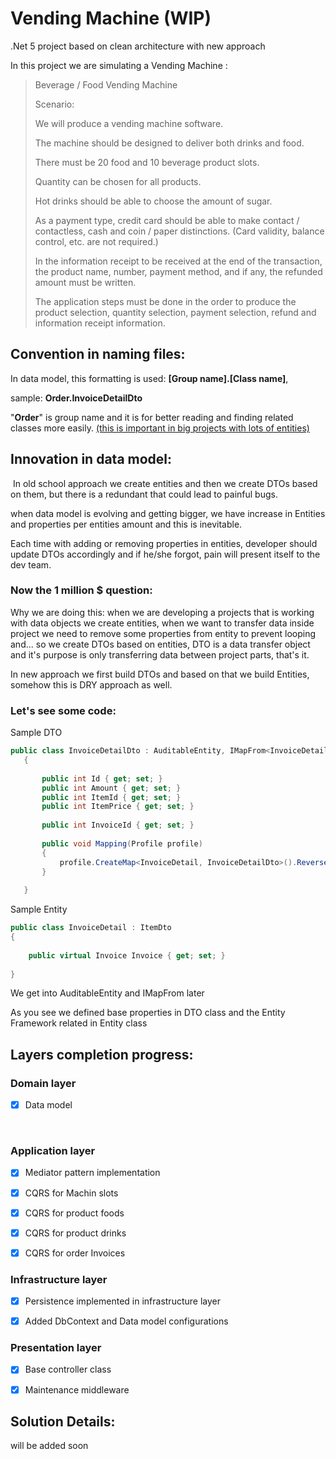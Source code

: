 # Vending Machine (WIP)
.Net 5 project based on clean architecture with new approach



In this project we are simulating a Vending Machine :

> Beverage / Food Vending Machine
>
> Scenario: 
>
> We will produce a vending machine software. 
>
> The machine should be designed to deliver both drinks and food. 
>
> There must be 20 food  and 10 beverage product slots. 
>
> Quantity can be chosen for all products. 
>
> Hot drinks should be able to choose the amount of sugar. 
>
> As a payment type, credit card should be able to make contact / contactless, cash and  coin / paper distinctions. (Card validity, balance control, etc. are not required.) 
>
> In the information receipt to be received at the end of the transaction, the product name,  number, payment method, and if any, the refunded amount must be written. 
>
> The application steps must be done in the order to produce the product selection, quantity  selection, payment selection, refund and information receipt information.



## Convention in naming files:

In data model, this formatting is used: **[Group name].[Class name]**, 

sample: **Order.InvoiceDetailDto**

"**Order**" is group name and it is for better reading and finding related classes more easily. <u>(this is important in big projects with lots of entities)</u>



## Innovation in data model:

​	In old school approach we create entities and then we create DTOs based on them, but there is a redundant that could lead to painful bugs.

when data model is evolving and getting bigger, we have increase in Entities and properties per entities amount and this is inevitable.

Each time with adding or removing properties in entities, developer should update DTOs accordingly and if he/she forgot, pain will present itself to the dev team.

### Now the 1 million $ question:

Why we are doing this: when we are developing a projects that is working with data objects we create entities, when we want to transfer data inside project we need to remove some properties from entity to prevent looping and... so we create DTOs based on entities, DTO is a data transfer object and it's purpose is only transferring data between project parts, that's it.

In new approach we first build DTOs and based on that we build Entities, somehow this is DRY approach as well.

### Let's see some code:

Sample DTO

```c#
public class InvoiceDetailDto : AuditableEntity, IMapFrom<InvoiceDetail>
   {
 
       public int Id { get; set; }
       public int Amount { get; set; }
       public int ItemId { get; set; }
       public int ItemPrice { get; set; }
 
       public int InvoiceId { get; set; }
 
       public void Mapping(Profile profile)
       {
           profile.CreateMap<InvoiceDetail, InvoiceDetailDto>().ReverseMap();
       }
 
   }
```

Sample Entity

```c#
public class InvoiceDetail : ItemDto
{
 
    public virtual Invoice Invoice { get; set; } 
 
}
```



We get into AuditableEntity and IMapFrom<InvoiceDetail> later

As you see we defined base properties in DTO class and the Entity Framework related in Entity class



## Layers completion progress:

### Domain layer

- [x] Data model

​	

### Application layer

- [x] Mediator pattern implementation
- [x] CQRS for Machin slots
- [x] CQRS for product foods
- [x] CQRS for product drinks
- [x] CQRS for order Invoices



### Infrastructure layer

- [x] Persistence implemented in infrastructure layer
- [x] Added DbContext and Data model configurations 



### Presentation layer

- [x] Base controller class
- [x] Maintenance middleware



## Solution Details:

will be added soon



